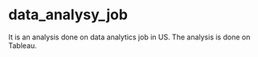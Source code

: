 # data_analysy_job
It is an analysis done on data analytics job in US. The analysis is done on Tableau.
